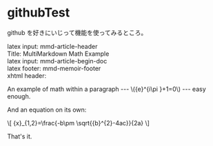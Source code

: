# githubTest
github を好きにいじって機能を使ってみるところ。

latex input:    mmd-article-header  
Title:          MultiMarkdown Math Example  
latex input:    mmd-article-begin-doc  
latex footer:   mmd-memoir-footer  
xhtml header:   <script type="text/javascript"
    src="http://localhost/~fletcher/math/mathjax/MathJax.js">
    </script>


An example of math within a paragraph --- \\({e}^{i\pi }+1=0\\)
--- easy enough.

And an equation on its own:

\\[ {x}_{1,2}=\frac{-b\pm \sqrt{{b}^{2}-4ac}}{2a} \\]

That's it.
